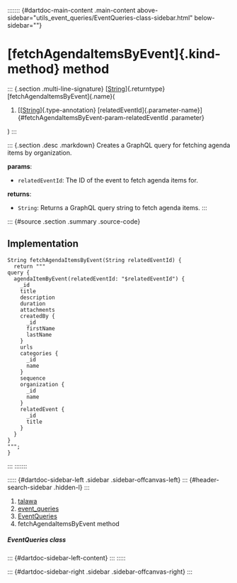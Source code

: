 ::::::: {#dartdoc-main-content .main-content above-sidebar="utils_event_queries/EventQueries-class-sidebar.html" below-sidebar=""}
<div>

# [fetchAgendaItemsByEvent]{.kind-method} method

</div>

::: {.section .multi-line-signature}
[[String](https://api.flutter.dev/flutter/dart-core/String-class.html)]{.returntype}
[fetchAgendaItemsByEvent]{.name}(

1.  [[[String](https://api.flutter.dev/flutter/dart-core/String-class.html)]{.type-annotation}
    [relatedEventId]{.parameter-name}]{#fetchAgendaItemsByEvent-param-relatedEventId
    .parameter}

)
:::

::: {.section .desc .markdown}
Creates a GraphQL query for fetching agenda items by organization.

**params**:

-   `relatedEventId`: The ID of the event to fetch agenda items for.

**returns**:

-   `String`: Returns a GraphQL query string to fetch agenda items.
:::

::: {#source .section .summary .source-code}
## Implementation

``` language-dart
String fetchAgendaItemsByEvent(String relatedEventId) {
  return """
query {
  agendaItemByEvent(relatedEventId: "$relatedEventId") {
    _id
    title
    description
    duration
    attachments
    createdBy {
      _id
      firstName
      lastName
    }
    urls
    categories {
      _id
      name
    }
    sequence
    organization {
      _id
      name
    }
    relatedEvent {
      _id
      title
    }
  }
}
""";
}
```
:::
:::::::

::::: {#dartdoc-sidebar-left .sidebar .sidebar-offcanvas-left}
::: {#header-search-sidebar .hidden-l}
:::

1.  [talawa](../../index.html)
2.  [event_queries](../../utils_event_queries/)
3.  [EventQueries](../../utils_event_queries/EventQueries-class.html)
4.  fetchAgendaItemsByEvent method

##### EventQueries class

::: {#dartdoc-sidebar-left-content}
:::
:::::

::: {#dartdoc-sidebar-right .sidebar .sidebar-offcanvas-right}
:::
